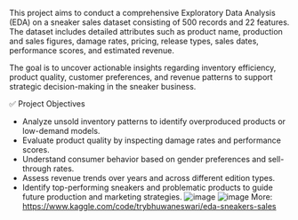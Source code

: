 This project aims to conduct a comprehensive Exploratory Data Analysis (EDA) on a sneaker sales dataset consisting of 500 records and 22 features. The dataset includes detailed attributes such as product name, production and sales figures, damage rates, pricing, release types, sales dates, performance scores, and estimated revenue.

The goal is to uncover actionable insights regarding inventory efficiency, product quality, customer preferences, and revenue patterns to support strategic decision-making in the sneaker business.

✅ Project Objectives
- Analyze unsold inventory patterns to identify overproduced products or low-demand models.
- Evaluate product quality by inspecting damage rates and performance scores.
- Understand consumer behavior based on gender preferences and sell-through rates.
- Assess revenue trends over years and across different edition types.
- Identify top-performing sneakers and problematic products to guide future production and marketing strategies.
![image](https://github.com/user-attachments/assets/eb57a2df-88bc-4578-8f72-a93e25f8e73b)
![image](https://github.com/user-attachments/assets/5dcc3d49-48a5-452c-b543-331a3aad5e38)
More: https://www.kaggle.com/code/trybhuwaneswari/eda-sneakers-sales

